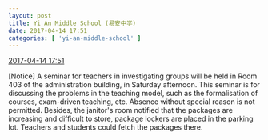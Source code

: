```yaml
---
layout: post
title: Yi An Middle School (易安中学)
date: 2017-04-14 17:51
categories: [ 'yi-an-middle-school' ]
---
```


<div class="weibo-info">
  <a href="http://weibo.com/6074218720/EEudFDxgv">2017-04-14 17:51</a>
</div>

[Notice] A seminar for teachers in investigating groups will be held in Room 403 of the administration building, in Saturday afternoon. This seminar is for discussing the problems in the teaching model, such as the formalisation of courses, exam-driven teaching, etc. Absence without special reason is not permitted. Besides, the janitor's room notified that the packages are increasing and difficult to store, package lockers are placed in the parking lot. Teachers and students could fetch the packages there.
